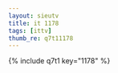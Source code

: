 ```yaml
--- 
layout: sieutv
title: it 1178
tags: [ittv]
thumb_re: q7t11178
---
```

{% include q7t1 key="1178" %} 
